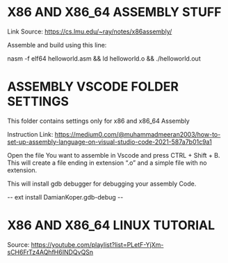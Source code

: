 # X86 AND X86_64 ASSEMBLY STUFF 
Link Source: https://cs.lmu.edu/~ray/notes/x86assembly/

Assemble and build using this line:

nasm -f elf64 helloworld.asm && ld helloworld.o && ./helloworld.out

# ASSEMBLY VSCODE FOLDER SETTINGS
This folder contains settings only for x86 and x86_64 Assembly

Instruction Link:
https://medium0.com/@muhammadmeeran2003/how-to-set-up-assembly-language-on-visual-studio-code-2021-587a7b01c9a1

Open the file You want to assemble in Vscode and press CTRL + Shift + B. This will create a file ending in extension “.o” and a simple file with no extension.

This will install gdb debugger for debugging your assembly Code.

-- ext install DamianKoper.gdb-debug --

# X86 AND X86_64 LINUX TUTORIAL
Source: https://youtube.com/playlist?list=PLetF-YjXm-sCH6FrTz4AQhfH6INDQvQSn